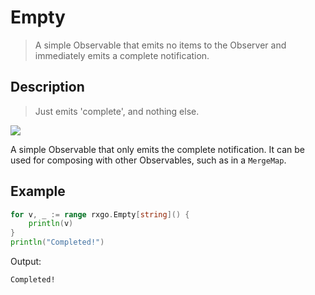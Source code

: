# Empty

> A simple Observable that emits no items to the Observer and immediately emits a complete notification.

## Description

> Just emits 'complete', and nothing else.

![](https://rxjs.dev/assets/images/marble-diagrams/empty.png)

A simple Observable that only emits the complete notification. It can be used for composing with other Observables, such as in a `MergeMap`.

## Example

```go
for v, _ := range rxgo.Empty[string]() {
    println(v)
}
println("Completed!")
```

Output:

```
Completed!
```
